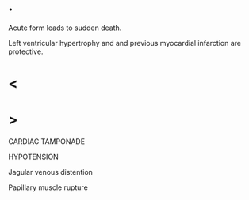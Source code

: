 # .

Acute form leads to sudden death.

Left ventricular hypertrophy and and previous myocardial infarction are protective.

# <

# >

CARDIAC TAMPONADE

HYPOTENSION

Jagular venous distention

Papillary muscle rupture
